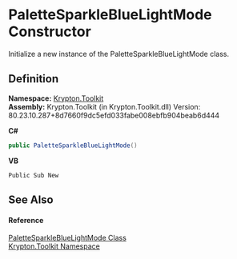 # PaletteSparkleBlueLightMode Constructor


Initialize a new instance of the PaletteSparkleBlueLightMode class.



## Definition
**Namespace:** <a href="79d2eac2-21f4-54ff-7552-b20c33c30600.md">Krypton.Toolkit</a>  
**Assembly:** Krypton.Toolkit (in Krypton.Toolkit.dll) Version: 80.23.10.287+8d7660f9dc5efd033fabe008ebfb904beab6d444

**C#**
``` C#
public PaletteSparkleBlueLightMode()
```
**VB**
``` VB
Public Sub New
```



## See Also


#### Reference
<a href="d536ca63-c217-38a6-81bb-2ca999f1b575.md">PaletteSparkleBlueLightMode Class</a>  
<a href="79d2eac2-21f4-54ff-7552-b20c33c30600.md">Krypton.Toolkit Namespace</a>  
